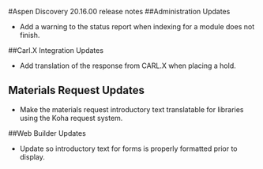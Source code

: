 #Aspen Discovery 20.16.00 release notes
##Administration Updates
- Add a warning to the status report when indexing for a module does not finish. 

##Carl.X Integration Updates
- Add translation of the response from CARL.X when placing a hold.

## Materials Request Updates
- Make the materials request introductory text translatable for libraries using the Koha request system.

##Web Builder Updates
- Update so introductory text for forms is properly formatted prior to display.  